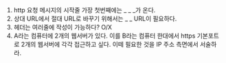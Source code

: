 1. http 요청 메시지의 시작줄 가장 첫번째에는 _ _ _가 온다.
2. 상대 URL에서 절대 URL로 바꾸기 위해서는 _ _ URL이 필요하다.
3. 헤더는 여러줄에 작성이 가능하다? O/X
4. A라는 컴퓨터에 2개의 웹서버가 있다. 이를 B라는 컴퓨터 한대에서 https 기본포트로 2개의 웹서버에 각각 접근하고 싶다. 이떼 필요한 것을 IP 주소 측면에서 서술하라.